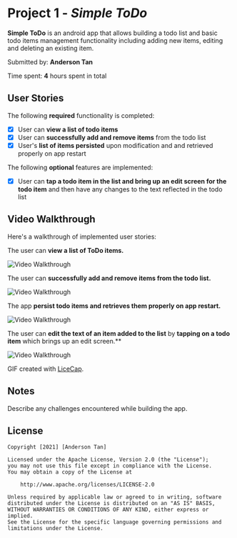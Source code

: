 # Project 1 - *Simple ToDo*

**Simple ToDo** is an android app that allows building a todo list and basic todo items management functionality including adding new items, editing and deleting an existing item.

Submitted by: **Anderson Tan**

Time spent: **4** hours spent in total

## User Stories

The following **required** functionality is completed:

* [x] User can **view a list of todo items**
* [x] User can **successfully add and remove items** from the todo list
* [x] User's **list of items persisted** upon modification and and retrieved properly on app restart

The following **optional** features are implemented:

* [x] User can **tap a todo item in the list and bring up an edit screen for the todo item** and then have any changes to the text reflected in the todo list

## Video Walkthrough

Here's a walkthrough of implemented user stories:

The user can **view a list of ToDo items.**

<img src='viewing_todo_list.gif' title='Video Walkthrough' width='' alt='Video Walkthrough' />

The user can **successfully add and remove items from the todo list.**

<img src='add_remove_items.gif' title='Video Walkthrough' width='' alt='Video Walkthrough' />

The app **persist todo items and retrieves them properly on app restart.**

<img src='restart_app.gif' title='Video Walkthrough' width='' alt='Video Walkthrough' />

The user can **edit the text of an item added to the list** by **tapping on a todo item** which brings up an edit screen.**

<img src='editing_feature.gif' title='Video Walkthrough' width='' alt='Video Walkthrough' />

GIF created with [LiceCap](http://www.cockos.com/licecap/).

## Notes

Describe any challenges encountered while building the app.

## License

    Copyright [2021] [Anderson Tan]

    Licensed under the Apache License, Version 2.0 (the "License");
    you may not use this file except in compliance with the License.
    You may obtain a copy of the License at

        http://www.apache.org/licenses/LICENSE-2.0

    Unless required by applicable law or agreed to in writing, software
    distributed under the License is distributed on an "AS IS" BASIS,
    WITHOUT WARRANTIES OR CONDITIONS OF ANY KIND, either express or implied.
    See the License for the specific language governing permissions and
    limitations under the License.

